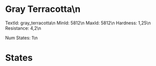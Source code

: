 # Gray Terracotta\n
TextId: gray_terracotta\n
MinId: 5812\n
MaxId: 5812\n
Hardness: 1,25\n
Resistance: 4,2\n

Num States: 1\n
# States
```

```